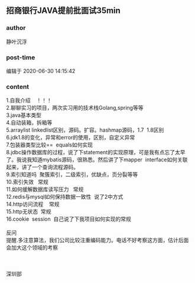 ## 招商银行JAVA提前批面试35min
### author 
静叶沉浮
### post-time 

编辑于  2020-06-30 14:15:42
### content 
<div class="post-topic-des nc-post-content">
 1.自我介绍    ！！！
 <br/>
 2.聊聊实习的项目，两次实习用的技术栈Golang,spring等等
 <br/>
 3.java基本类型
 <br/>
 4.自动装箱，拆箱等
 <br/>
 5.arraylist linkedlist区别，源码。扩容。hashmap源码，1.7  1.8区别
 <br/>
 6.jdk1.8的变化，异常和error的使用，区别，自定义异常
 <br/>
 7.包装器类型比较==  equals如何实现
 <br/>
 8.jdbc操作数据库的过程，说了下statement的实现原理，可是我有点忘了太早了。我说我知道mybatis源码，很熟悉。然后讲了下mapper  interface如何关联起来，讲了一个查询流程源码。
 <br/>
 9.索引知道吗  聚簇索引，二级索引，优缺点，页分裂等等
 <br/>
 10.索引失效   常规
 <br/>
 11.如何缓解数据库读写压力   常规
 <br/>
 12.redis与mysql如何保持数据一致性  说了2中方式
 <br/>
 14.http访问流程    常规
 <br/>
 15.http无状态  常规
 <br/>
 16.cookie  session  自己说了下我项目如何实现的常规
 <br/>
 <br/>
 反问
 <br/>
 提醒.多注意算法，我们公司比较注重编码能力。电话不好考察这方面，估计后面会加大这个领域的考察
 <br/>
 <br/>
 <br/>
 <br/>
 深圳部
 <br/>
 <br/>
</div>
